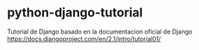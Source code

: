 # python-django-tutorial
Tutorial de Django basado en la documentacion oficial de Django
https://docs.djangoproject.com/en/2.1/intro/tutorial01/
